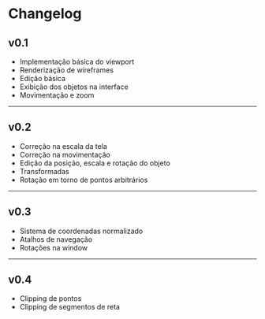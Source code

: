 # Changelog

## v0.1

* Implementação básica do viewport
* Renderização de wireframes
* Edição básica
* Exibição dos objetos na interface
* Movimentação e zoom

---

## v0.2

* Correção na escala da tela
* Correção na movimentação
* Edição da posição, escala e rotação do objeto
* Transformadas
* Rotação em torno de pontos arbitrários

---

## v0.3

* Sistema de coordenadas normalizado
* Atalhos de navegação
* Rotações na window

---

## v0.4

* Clipping de pontos
* Clipping de segmentos de reta
